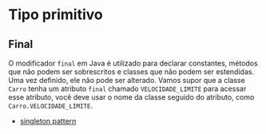 # Tipo primitivo

## Final

O modificador `final` em Java é utilizado para declarar constantes, métodos que não podem ser sobrescritos e classes que não podem ser estendidas.  
Uma vez definido, ele não pode ser alterado. Vamos supor que a classe `Carro` tenha um atributo `final` chamado `VELOCIDADE_LIMITE` para acessar esse atributo, você deve usar o nome da classe seguido do atributo, como `Carro.VELOCIDADE_LIMITE`.

- [singleton pattern](https://refactoring.guru/design-patterns/singleton)
